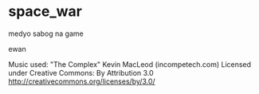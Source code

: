 # space_war
medyo sabog na game


ewan


Music used:
"The Complex"
Kevin MacLeod (incompetech.com)
Licensed under Creative Commons: By Attribution 3.0
http://creativecommons.org/licenses/by/3.0/

